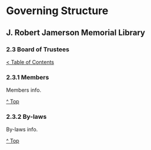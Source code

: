 [0]: ../README.md
[2.3]: board-of-trustees.md

# Governing Structure
## J. Robert Jamerson Memorial Library
### 2.3 Board of Trustees
[< Table of Contents][0]

### 2.3.1 Members [](#members)
Members info.

[^ Top][2.3]

### 2.3.2 By-laws [](#by-laws)
By-laws info.

[^ Top][2.3]